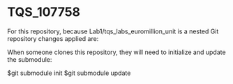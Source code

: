 # TQS_107758

For this repository, because Lab1/tqs_labs_euromillion_unit is a nested Git repository changes applied are: 

When someone clones this repository, 
they will need to initialize and update the submodule: 

$git submodule init
$git submodule update

